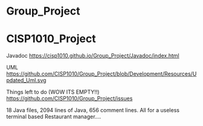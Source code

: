 # Group_Project
# CISP1010_Project

Javadoc
https://cisp1010.github.io/Group_Project/Javadoc/index.html

UML
https://github.com/CISP1010/Group_Project/blob/Development/Resources/Updated_Uml.svg

Things left to do (WOW ITS EMPTY!!)
https://github.com/CISP1010/Group_Project/issues

18 Java files, 2094 lines of Java, 656 comment lines. All for a useless terminal based Restaurant manager....

